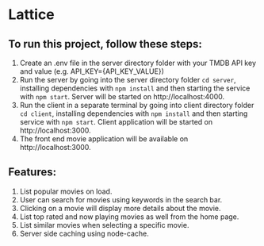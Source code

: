 # Lattice

## To run this project, follow these steps:

1. Create an .env file in the server directory folder with your TMDB API key and value (e.g. API_KEY={API_KEY_VALUE})
2. Run the server by going into the server directory folder `cd server`, installing dependencies with `npm install` and then starting the service with `npm start`. Server will be started on http://localhost:4000.
3. Run the client in a separate terminal by going into client directory folder `cd client`, installing dependencies with `npm install` and then starting service with `npm start`. Client application will be started on http://localhost:3000.
4. The front end movie application will be available on http://localhost:3000.


## Features:

1. List popular movies on load.
2. User can search for movies using keywords in the search bar.
3. Clicking on a movie will display more details about the movie.
4. List top rated and now playing movies as well from the home page.
5. List similar movies when selecting a specific movie.
6. Server side caching using node-cache.
